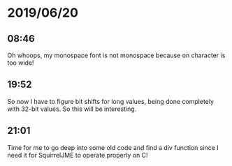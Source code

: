 # 2019/06/20

## 08:46

Oh whoops, my monospace font is not monospace because on character is too
wide!

## 19:52

So now I have to figure bit shifts for long values, being done completely
with 32-bit values. So this will be interesting.

## 21:01

Time for me to go deep into some old code and find a div function since I
need it for SquirrelJME to operate properly on C!
